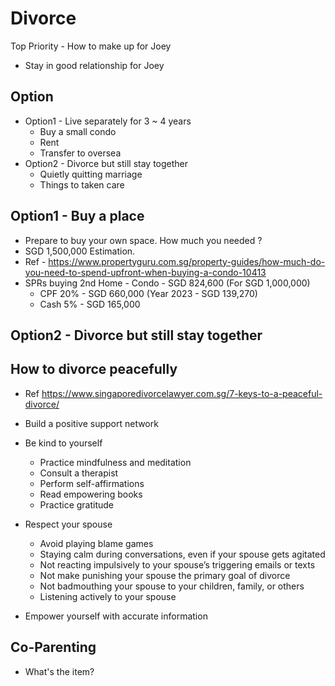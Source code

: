 # Divorce

Top Priority - How to make up for Joey

- Stay in good relationship for Joey

## Option

- Option1 - Live separately for 3 ~ 4 years
  - Buy a small condo
  - Rent
  - Transfer to oversea
- Option2 - Divorce but still stay together
  - Quietly quitting marriage
  - Things to taken care

## Option1 - Buy a place

- Prepare to buy your own space. How much you needed ?
- SGD 1,500,000 Estimation.
- Ref - <https://www.propertyguru.com.sg/property-guides/how-much-do-you-need-to-spend-upfront-when-buying-a-condo-10413>
- SPRs buying 2nd Home - Condo - SGD 824,600 (For SGD 1,000,000)
  - CPF 20% - SGD 660,000 (Year 2023 - SGD 139,270)
  - Cash 5% - SGD 165,000

## Option2 - Divorce but still stay together

## How to divorce peacefully

- Ref <https://www.singaporedivorcelawyer.com.sg/7-keys-to-a-peaceful-divorce/>

- Build a positive support network

- Be kind to yourself
  - Practice mindfulness and meditation
  - Consult a therapist
  - Perform self-affirmations
  - Read empowering books
  - Practice gratitude

- Respect your spouse
  - Avoid playing blame games
  - Staying calm during conversations, even if your spouse gets agitated
  - Not reacting impulsively to your spouse’s triggering emails or texts
  - Not make punishing your spouse the primary goal of divorce
  - Not badmouthing your spouse to your children, family, or others
  - Listening actively to your spouse

- Empower yourself with accurate information

## Co-Parenting

- What's the item?
